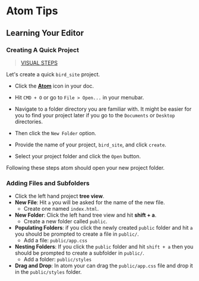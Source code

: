 # Atom Tips
## Learning Your Editor


### Creating A Quick Project

> [VISUAL STEPS](visual_new_project.md)

Let's create a quick `bird_site` project.

  * Click the [**Atom**](atom://atom) icon in your doc.
  * Hit `CMD + O` or go to `File > Open...` in your menubar.
  * Navigate to a folder directory you are familiar with. It might be easier for you to find your project later if you go to the `Documents` or `Desktop` directories.

  * Then click the `New Folder` option.
  * Provide the name of your project, `bird_site`, and click `create`.
  * Select your project folder and click the `Open` button.


Following these steps atom should open your new project folder.

### Adding Files and Subfolders

* Click the left hand project **tree view**.
* **New File**: Hit `a` you will be asked for the name of the new file.
  * Create one named `index.html`.
* **New Folder**: Click the left hand tree view and hit **shift + a**.
  * Create a new folder called `public`.
* **Populating Folders**: if you click the newly created `public` folder and hit `a` you should be prompted to create a file in `public/`.
  * Add a file: `public/app.css`
* **Nesting Folders**: If you click the `public` folder and hit `shift + a` then you should be prompted to create a subfolder in `public/`.
  * Add a folder: `public/styles`
* **Drag and Drop**: In atom your can drag the `public/app.css` file and drop it in the `public/styles` folder.
